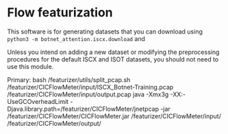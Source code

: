# Flow featurization

This software is for generating datasets that you can download using
`python3 -m botnet_attention.iscx.download` and 

Unless you intend on adding a new dataset or modifying the preprocessing procedures for the default ISCX and ISOT datasets, you should not need to use this module.


Primary: 
bash /featurizer/utils/split_pcap.sh /featurizer/CICFlowMeter/input/ISCX_Botnet-Training.pcap /featurizer/CICFlowMeter/input/output.pcap
java -Xmx3g -XX:-UseGCOverheadLimit -Djava.library.path=/featurizer/CICFlowMeter/jnetpcap -jar /featurizer/CICFlowMeter/CICFlowMeter.jar /featurizer/CICFlowMeter/input/ /featurizer/CICFlowMeter/output/

